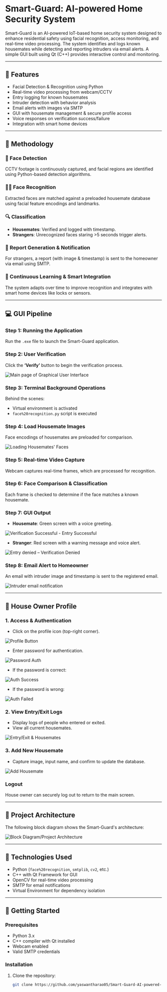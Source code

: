 # Smart-Guard: AI-powered Home Security System

Smart-Guard is an AI-powered IoT-based home security system designed to enhance residential safety using facial recognition, access monitoring, and real-time video processing. The system identifies and logs known housemates while detecting and reporting intruders via email alerts. A simple GUI built using Qt (C++) provides interactive control and monitoring.

---

## 🔧 Features

- Facial Detection & Recognition using Python
- Real-time video processing from webcam/CCTV
- Entry logging for known housemates
- Intruder detection with behavior analysis
- Email alerts with images via SMTP
- GUI with housemate management & secure profile access
- Voice responses on verification success/failure
- Integration with smart home devices

---

## 🧠 Methodology

### 📸 Face Detection
CCTV footage is continuously captured, and facial regions are identified using Python-based detection algorithms.

### 🧑‍🦰 Face Recognition
Extracted faces are matched against a preloaded housemate database using facial feature encodings and landmarks.

### 🔍 Classification

- **Housemates**: Verified and logged with timestamp.
- **Strangers**: Unrecognized faces staring >5 seconds trigger alerts.

### 📩 Report Generation & Notification
For strangers, a report (with image & timestamp) is sent to the homeowner via email using SMTP.

### 🔁 Continuous Learning & Smart Integration
The system adapts over time to improve recognition and integrates with smart home devices like locks or sensors.

---

## 💻 GUI Pipeline

### Step 1: Running the Application

Run the `.exe` file to launch the Smart-Guard application.

### Step 2: User Verification

Click the **‘Verify’** button to begin the verification process.

![Main page of Graphical User Interface](images/Main%20page%20of%20GUI.jpg)

### Step 3: Terminal Background Operations

Behind the scenes:
- Virtual environment is activated
- `face%20recognition.py` script is executed

### Step 4: Load Housemate Images

Face encodings of housemates are preloaded for comparison.

![Loading Housemates' Faces](images/Loading%20Housemates'%20Faces.jpg)

### Step 5: Real-time Video Capture

Webcam captures real-time frames, which are processed for recognition.

### Step 6: Face Comparison & Classification

Each frame is checked to determine if the face matches a known housemate.

### Step 7: GUI Output

- **Housemate**: Green screen with a voice greeting.

![Verification Successful - Entry Successful](images/Verification%20Successful%20-%20Entry%20Successful.jpg)

- **Stranger**: Red screen with a warning message and voice alert.

![Entry denied – Verification Denied](images/Entry%20denied%20-%20Verification%20Denied.jpg)

### Step 8: Email Alert to Homeowner

An email with intruder image and timestamp is sent to the registered email.

![Intruder email notification](images/Intruder%20email%20notification.jpg)

---

## 🔐 House Owner Profile

### 1. Access & Authentication

- Click on the profile icon (top-right corner).

![Profile Button](images/Profile%20button%20in%20Main%20page.jpg)

- Enter password for authentication.

![Password Auth](images/Profile%20Password%20Authentication.jpg)

- If the password is correct:

![Auth Success](images/Password%20Authentication%20Successful.jpg)

- If the password is wrong:

![Auth Failed](images/Password%20Authentication%20failed.jpg)

### 2. View Entry/Exit Logs

- Display logs of people who entered or exited.
- View all current housemates.

![Entry/Exit & Housemates](images/Viewing%20Entry%20and%20Exit%20Details%20&%20Housemates%20page.jpg)

### 3. Add New Housemate

- Capture image, input name, and confirm to update the database.

![Add Housemate](images/Adding%20a%20New%20Housemate.jpg)

### Logout

House owner can securely log out to return to the main screen.

---

## 🧱 Project Architecture

The following block diagram shows the Smart-Guard's architecture:

![Block Diagram/Project Architecture](images/Block%20Diagram%20Project%20Architecture.jpg)

---

## 📂 Technologies Used

- Python (`face%20recognition`, `smtplib`, `cv2`, etc.)
- C++ with Qt Framework for GUI
- OpenCV for real-time video processing
- SMTP for email notifications
- Virtual Environment for dependency isolation

---

## 🚀 Getting Started

### Prerequisites

- Python 3.x
- C++ compiler with Qt installed
- Webcam enabled
- Valid SMTP credentials

### Installation

1. Clone the repository:
   ```bash
   git clone https://github.com/yaswantharao05/Smart-Guard-AI-powered-home-security-system.git
